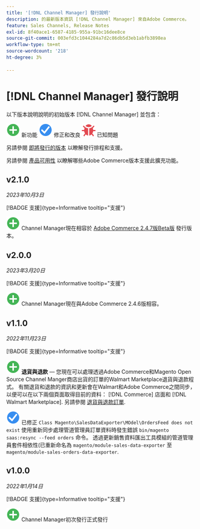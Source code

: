 ```yaml
---
title: '[!DNL Channel Manager] 發行說明'
description: 的最新版本資訊 [!DNL Channel Manager] 來自Adobe Commerce。
feature: Sales Channels, Release Notes
exl-id: 8f40ace1-6587-4185-955a-91bc16dee8ce
source-git-commit: 003efd3c1044284a7d2c86db5d3eb1abfb3898ea
workflow-type: tm+mt
source-wordcount: '218'
ht-degree: 3%

---
```


# [!DNL Channel Manager] 發行說明

以下版本說明說明的初始版本 [!DNL Channel Manager] 並包含：

![新增](../assets/new.svg) 新功能
![已修正的問題](../assets/fix.svg) 修正和改良
![已知問題](../assets/bug.svg) 已知問題

另請參閱 [即將發行的版本](https://experienceleague.adobe.com/docs/commerce-operations/release/planning/schedule.html) 以瞭解發行排程和支援。

另請參閱 [產品可用性](https://experienceleague.adobe.com/docs/commerce-operations/release/product-availability.html) 以瞭解哪些Adobe Commerce版本支援此擴充功能。

## v2.1.0

*2023年10月3日*

[!BADGE 支援]{type=Informative tooltip="支援"}

![新增](../assets/new.svg) Channel Manager現在相容於 [Adobe Commerce 2.4.7版Beta版](https://experienceleague.adobe.com/docs/commerce-operations/release/beta.html) 發行版本。

## v2.0.0

*2023年3月20日*

[!BADGE 支援]{type=Informative tooltip="支援"}

![新增](../assets/new.svg)<!--CHAN-5893--> Channel Manager現在與Adobe Commerce 2.4.6版相容。

## v1.1.0

*2022年11月23日*

[!BADGE 支援]{type=Informative tooltip="支援"}

![新增](../assets/new.svg)<!--CHAN-5204--> **退貨與退款** — 您現在可以處理透過Adobe Commerce和Magento Open Source Channel Manger商店出貨的訂單的Walmart Marketplace退貨與退款程式。 有關退貨和退款的資訊和更新會在Walmart和Adobe Commerce之間同步，以便可以在以下兩個頁面取得目前的資料： [!DNL Commerce] 店面和 [!DNL Walmart Marketplace]. 另請參閱 [退貨與退款訂單](return-refund-orders.md).

![固定](../assets/fix.svg)<!--CHAN-5661--> 已修正 `Class Magento\SalesDataExporter\MOdel\OrdersFeed does not exist` 使用重新同步處理管道管理員訂單資料時發生錯誤 `bin/magento saas:resync --feed orders` 命令。 透過更新銷售資料匯出工具模組的管道管理員套件相依性(已重新命名為 `magento/module-sales-data-exporter` 至 `magento/module-sales-orders-data-exporter`.

## v1.0.0

*2022年1月14日*

[!BADGE 支援]{type=Informative tooltip="支援"}

![新增](../assets/new.svg) Channel Manager初次發行正式發行

